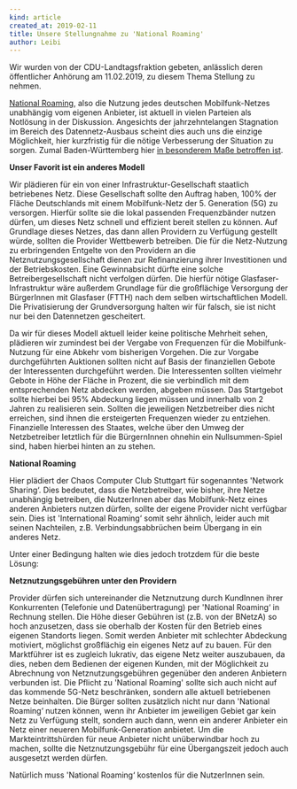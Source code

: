 ```yaml
---
kind: article
created_at: 2019-02-11
title: Unsere Stellungnahme zu 'National Roaming'
author: Leibi
---
```

Wir wurden von der CDU-Landtagsfraktion gebeten, anlässlich deren
öffentlicher Anhörung am 11.02.2019, zu diesem Thema Stellung zu nehmen.

[National
Roaming](https://www.gruene-bundestag.de/fileadmin/media/gruenebundestag_de/themen_az/medien/181210_Studie_Mobilfunk__Roaming.pdf),
also die Nutzung jedes deutschen Mobilfunk-Netzes unabhängig vom eigenen
Anbieter, ist aktuell in vielen Parteien als Notlösung in der
Diskussion. Angesichts der jahrzehntelangen Stagnation im
Bereich des Datennetz-Ausbaus scheint dies auch uns die einzige
Möglichkeit, hier kurzfristig für die nötige Verbesserung der Situation
zu sorgen. Zumal Baden-Württemberg hier [in besonderem Maße betroffen
ist](https://www.swp.de/wirtschaft/news/handyempfang-im-suedwesten-am-schlechtesten-29090671.html).

**Unser Favorit ist ein anderes Modell**

Wir plädieren für ein von einer Infrastruktur-Gesellschaft staatlich
betriebenes Netz. Diese Gesellschaft sollte den Auftrag haben, 100% der
Fläche Deutschlands mit einem Mobilfunk-Netz der 5. Generation (5G) zu
versorgen. Hierfür sollte sie die lokal passenden Frequenzbänder nutzen
dürfen, um dieses Netz schnell und effizient bereit stellen zu können.
Auf Grundlage dieses Netzes, das dann allen Providern zu Verfügung
gestellt würde, sollten die Provider Wettbewerb betreiben. Die für die
Netz-Nutzung zu erbringenden Entgelte von den Providern an die
Netznutzungsgesellschaft dienen zur Refinanzierung ihrer Investitionen
und der Betriebskosten. Eine Gewinnabsicht dürfte eine solche
Betreibergesellschaft nicht verfolgen dürfen. Die hierfür nötige
Glasfaser-Infrastruktur wäre außerdem Grundlage für die großflächige
Versorgung der BürgerInnen mit Glasfaser (FTTH) nach dem selben
wirtschaftlichen Modell. Die Privatisierung der Grundversorgung halten
wir für falsch, sie ist nicht nur bei den Datennetzen gescheitert.

<!-- break -->

Da wir für dieses Modell aktuell leider keine politische Mehrheit sehen,
plädieren wir zumindest bei der Vergabe von Frequenzen für die
Mobilfunk-Nutzung für eine Abkehr vom bisherigen Vorgehen. Die zur
Vorgabe durchgeführten Auktionen sollten nicht auf Basis der
finanziellen Gebote der Interessenten durchgeführt werden. Die
Interessenten sollten vielmehr Gebote in Höhe der Fläche in Prozent, die
sie verbindlich mit dem entsprechenden Netz abdecken werden, abgeben
müssen. Das Startgebot sollte hierbei bei 95% Abdeckung liegen müssen
und innerhalb von 2 Jahren zu realisieren sein. Sollten die jeweiligen
Netzbetreiber dies nicht erreichen, sind ihnen die ersteigerten Frequenzen wieder zu entziehen.
Finanzielle Interessen des Staates, welche über den Umweg der
Netzbetreiber letztlich für die BürgernInnen ohnehin ein
Nullsummen-Spiel sind, haben hierbei hinten an zu stehen.

**National Roaming**

Hier plädiert der Chaos Computer Club Stuttgart für sogenanntes 'Network
Sharing‘. Dies bedeutet, dass die Netzbetreiber, wie bisher, ihre Netze
unabhängig betreiben, die NutzerInnen aber das Mobilfunk-Netz eines
anderen Anbieters nutzen dürfen, sollte der eigene Provider nicht
verfügbar sein. Dies ist 'International Roaming‘ somit sehr ähnlich,
leider auch mit seinen Nachteilen, z.B. Verbindungsabbrüchen beim
Übergang in ein anderes Netz.

Unter einer Bedingung halten wie dies jedoch trotzdem für die beste Lösung:

**Netznutzungsgebühren unter den Providern**

Provider dürfen sich untereinander die Netznutzung durch KundInnen ihrer
Konkurrenten (Telefonie und Datenübertragung) per 'National Roaming‘ in
Rechnung stellen. Die Höhe dieser Gebühren ist (z.B. von der BNetzA) so
hoch anzusetzen, dass sie oberhalb der Kosten für den Betrieb eines
eigenen Standorts liegen. Somit werden Anbieter mit schlechter Abdeckung
motiviert, möglichst großflächig ein eigenes Netz auf zu bauen. Für den
Marktführer ist es zugleich lukrativ, das eigene Netz weiter auszubauen,
da dies, neben dem Bedienen der eigenen Kunden, mit der Möglichkeit zu
Abrechnung von Netznutzungsgebühren gegenüber den anderen Anbietern
verbunden ist.
Die Pflicht zu 'National Roaming' sollte sich auch nicht auf das
kommende 5G-Netz beschränken, sondern alle aktuell betriebenen Netze
beinhalten. Die Bürger sollten zusätzlich nicht nur dann 'National
Roaming‘ nutzen können, wenn ihr Anbieter im jeweiligen Gebiet gar kein
Netz zu Verfügung stellt, sondern auch dann, wenn ein anderer Anbieter
ein Netz einer neueren Mobilfunk-Generation anbietet.
Um die Markteintrittshürden für neue Anbieter nicht unüberwindbar hoch
zu machen, sollte die Netznutzungsgebühr für eine Übergangszeit jedoch
auch ausgesetzt werden dürfen.

Natürlich muss 'National Roaming‘ kostenlos für die NutzerInnen sein.
